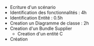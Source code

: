 - Ecriture d'un scénario
- Identification des fonctionnalités : 4h
- Identification Entité : 0.5h
- Creation un Diagramme de classe : 2h
- Creation d'un Bundle Supplier
    - Creation d'un entité C
- Création
